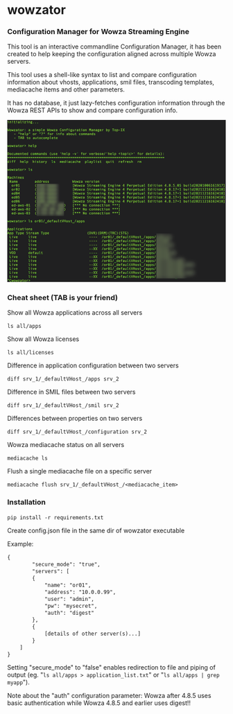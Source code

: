 # wowzator
### Configuration Manager for Wowza Streaming Engine

This tool is an interactive commandline Configuration Manager, it has been created to help keeping the configuration aligned across multiple Wowza servers.

This tool uses a shell-like syntax to list and compare configuration information about vhosts, applications, smil files, transcoding templates, mediacache items and other parameters.

It has no database, it just lazy-fetches configuration information through the Wowza REST APIs to show and compare configuration info.

![Wowzator Screenshot](wowzator-screenshot.png)

### Cheat sheet (TAB is your friend)
Show all Wowza applications across all servers

	ls all/apps
	
Show all Wowza licenses

	ls all/licenses
	
Difference in application configuration between two servers

	diff srv_1/_defaultVHost_/apps srv_2

Difference in SMIL files between two servers

	diff srv_1/_defaultVHost_/smil srv_2

Differences between properties on two servers

	diff srv_1/_defaultVHost_/configuration srv_2
	
Wowza mediacache status on all servers

	mediacache ls
	
Flush a single mediacache file on a specific server

	mediacache flush srv_1/_defaultVHost_/<mediacache_item>

### Installation
	pip install -r requirements.txt

Create config.json file in the same dir of wowzator executable

Example:

	{
        	"secure_mode": "true",
        	"servers": [
			{
				"name": "or01",
				"address": "10.0.0.99",
				"user": "admin",
				"pw": "mysecret",
				"auth": "digest"
			},
			{
				[details of other server(s)...]
			}
		]
	}



Setting "secure_mode" to "false" enables redirection to file and piping of output (eg. "`ls all/apps > application_list.txt`" or "`ls all/apps | grep myapp`").

Note about the "auth" configuration parameter: Wowza after 4.8.5 uses basic authentication while Wowza 4.8.5 and earlier uses digest!!



  
